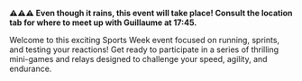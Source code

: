 **⚠️⚠️⚠️ Even though it rains, this event will take place! Consult the location tab for where to meet up with Guillaume at 17:45.**

Welcome to this exciting Sports Week event focused on running, sprints, and testing your reactions! Get ready to participate in a series of thrilling mini-games and relays designed to challenge your speed, agility, and endurance.
